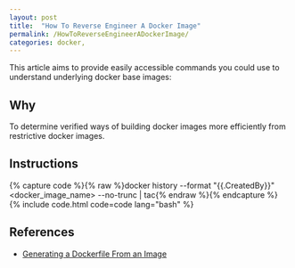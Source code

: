 ```yaml
---
layout: post
title:  "How To Reverse Engineer A Docker Image" 
permalink: /HowToReverseEngineerADockerImage/
categories: docker, 
---
```


This article aims to provide easily accessible commands you could use to understand underlying docker base images: 

## **Why**

To determine verified ways of building docker images more efficiently from restrictive docker images.

## **Instructions**

{% capture code %}{% raw %}docker history --format "{{.CreatedBy}}" <docker_image_name> --no-trunc | tac{% endraw %}{% endcapture %}
{% include code.html code=code lang="bash" %}

## **References**

- [Generating a Dockerfile From an Image](https://www.baeldung.com/ops/dockerfile-image-generate)